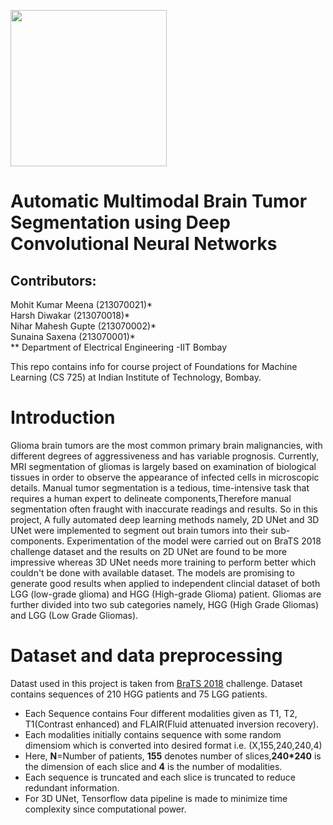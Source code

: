 
<img src="https://drive.google.com/uc?id=1GkjZ9W02VQp4w4a4wA70NwRxDcwJJjWd" width="250" height="250" allow="autoplay"></img>


# Automatic Multimodal Brain Tumor Segmentation using Deep Convolutional Neural Networks
## Contributors:
Mohit Kumar Meena (213070021)* \
Harsh Diwakar (213070018)* \
Nihar Mahesh Gupte (213070002)* \
Sunaina Saxena (213070001)* \
** Department of Electrical Engineering -IIT Bombay

This repo contains info for course project of Foundations for Machine Learning (CS 725) at Indian Institute of Technology, Bombay.

# Introduction
Glioma brain tumors are the most common primary brain malignancies, with different degrees of aggressiveness and has variable prognosis. Currently, MRI segmentation of gliomas is largely based on examination of biological tissues in order to observe the appearance of infected cells in microscopic details. Manual tumor segmentation is a tedious, time-intensive task that requires a human expert to delineate components,Therefore manual segmentation often fraught with inaccurate readings and results. So in this project, A fully automated deep learning methods namely, 2D UNet and 3D UNet were implemented to segment out brain tumors into their sub-components. Experimentation of the model were carried out on BraTS 2018 challenge dataset and the results on 2D UNet are found to be more impressive whereas 3D UNet needs more training to perform better which couldn't be done with available dataset. The models are promising to generate good results when applied to independent clincial dataset of both LGG (low-grade glioma) and HGG (High-grade Glioma) patient. Gliomas are further divided into two sub categories namely, HGG (High Grade Gliomas) and LGG (Low Grade Gliomas).

# Dataset and data preprocessing
Datast used in this project is taken from [BraTS 2018](https://paperswithcode.com/dataset/brats-2018-1) challenge. Dataset contains sequences of 210 HGG patients and 75 LGG patients. 
* Each Sequence contains Four different modalities given as T1, T2, T1(Contrast enhanced) and FLAIR(Fluid attenuated inversion recovery).
* Each modalities initially contains sequence with some random dimensiom which is converted into desired format i.e. (X,155,240,240,4)
 * Here, **N**=Number of patients, **155** denotes number of slices,**240*240** is the dimension of each slice and **4** is the number of modalities.
* Each sequence is truncated and each slice is truncated to reduce redundant information.
* For 3D UNet, Tensorflow data pipeline is made to minimize time complexity since computational power.


